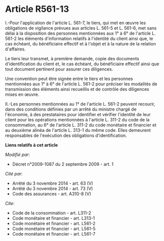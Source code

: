 # Article R561-13

I.-Pour l'application de l'article L. 561-7, le tiers, qui met en œuvre les obligations de vigilance prévues aux articles L.
561-5 et L. 561-6, met sans délai à la disposition des personnes mentionnées aux 1° à 6° de l'article L. 561-2 les éléments
d'information relatifs à l'identité du client ainsi que, le cas échéant, du bénéficiaire effectif et à l'objet et à la nature
de la relation d'affaires. 

Le tiers leur transmet, à première demande, copie des documents d'identification du client et, le cas échéant, du
bénéficiaire effectif ainsi que tout document pertinent pour assurer ces diligences. 

Une convention peut être signée entre le tiers et les personnes mentionnées aux 1° à 6° de l'article L. 561-2 pour préciser
les modalités de transmission des éléments ainsi recueillis et de contrôle des diligences mises en œuvre. 

II.-Les personnes mentionnées au 1° de l'article L. 561-2 peuvent recourir, dans des conditions définies par un arrêté du
ministre chargé de l'économie, à des prestataires pour identifier et vérifier l'identité de leur client pour les opérations
mentionnées à l'article L. 311-2 du code de la consommation, au 6° de l'article L. 311-2 du code monétaire et financier et au
deuxième alinéa de l'article L. 313-1 du même code. Elles demeurent responsables de l'exécution des obligations
d'identification.

**Liens relatifs à cet article**

_Modifié par_:

  - Décret n°2009-1087 du 2 septembre 2009 - art. 1

_Cité par_:

  - Arrêté du 3 novembre 2014 - art. 63 (V)
  - Arrêté du 3 novembre 2014 - art. 73 (V)
  - Code des assurances - art. A310-8 (V)

_Cite_:

  - Code de la consommation - art. L311-2
  - Code monétaire et financier - art. L313-1
  - Code monétaire et financier - art. L561-2
  - Code monétaire et financier - art. L561-5
  - Code monétaire et financier - art. L561-7
